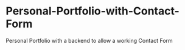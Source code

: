 # Personal-Portfolio-with-Contact-Form
Personal Portfolio with a backend to allow a working Contact Form
